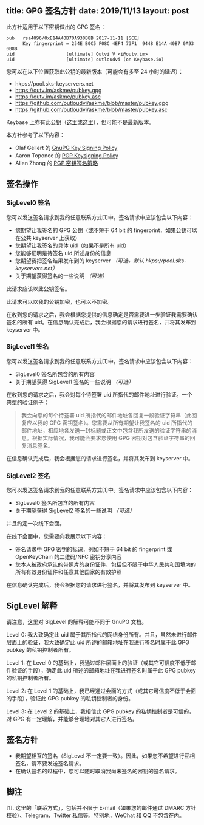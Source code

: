 title: GPG 签名方针
date: 2019/11/13
layout: post
---

此方针适用于以下密钥做出的 GPG 签名：

```
pub   rsa4096/0xE14A40B70A930B8B 2017-11-11 [SCE]
      Key fingerprint = 254E B0C5 F08C 4EF4 73F1  9448 E14A 40B7 0A93 0B8B
uid                   [ultimate] Outvi V <i@outv.im>
uid                   [ultimate] outloudvi (on Keybase.io)
```

您可以在以下位置获取此公钥的最新版本（可能会有多至 24 小时的延迟）：
* hkps://pool.sks-keyservers.net
* https://outv.im/askme/pubkey.gpg
* https://outv.im/askme/pubkey.asc
* https://github.com/outloudvi/askme/blob/master/pubkey.gpg
* https://github.com/outloudvi/askme/blob/master/pubkey.asc

Keybase 上亦有此公钥（[这里](https://keybase.io/outloudvi/pgp_keys.asc?fingerprint=254eb0c5f08c4ef473f19448e14a40b70a930b8b)或[这里](https://keybase.pub/outloudvi/pubkey.asc)），但可能不是最新版本。

本方针参考了以下内容：
* Olaf Gellert 的 [GnuPG Key Signing Policy](http://www.arasca.com/olaf/pgp/policy.html)
* Aaron Toponce 的 [PGP Keysigning Policy](https://pthree.org/my-pgp-key-signing-policy/)
* Allen Zhong 的 [PGP 密钥签名策略](https://atr.me/~pgp/policy.html)

## 签名操作

### SigLevel0 签名

您可以发送签名请求到我的任意联系方式[1]中。签名请求中应该包含以下内容：

* 您期望让我签名的 GPG 公钥（或不短于 64 bit 的 fingerprint，如果公钥可以在公共 keyserver 上获取）
* 您期望让我签名的具体 uid（如果不是所有 uid）
* 您能够证明是待签名 uid 所述身份的信息
* 您期望我把签名结果发布到的 keyserver *（可选，默认 hkps://pool.sks-keyservers.net）*
* 关于期望获得签名的一些说明 *（可选）*

此请求应该以此公钥签名。

此请求可以以我的公钥加密，也可以不加密。

在收到您的请求之后，我会根据您提供的信息确定是否需要进一步验证我需要确认签名的所有 uid。在信息确认完成后，我会根据您的请求进行签名，并将其发布到 keyserver 中。

### SigLevel1 签名

您可以发送签名请求到我的任意联系方式[1]中。签名请求中应该包含以下内容：

* SigLevel0 签名所包含的所有内容
* 关于期望获得 SigLevel1 签名的一些说明 *（可选）*

在收到您的请求之后，我会对每个待签署 uid 所指代的邮件地址进行验证。一个典型的验证例子：

> 我会向您的每个待签署 uid 所指代的邮件地址各回复一段验证字符串（此回复应以我的 GPG 密钥签名）。您需要从所有期望让我签名的 uid 所指代的邮件地址，相应地各发送一封标题或正文中包含我所发送的验证字符串的消息。根据实际情况，我可能会要求您使用 GPG 密钥对包含验证字符串的回复消息签名。

在信息确认完成后，我会根据您的请求进行签名，并将其发布到 keyserver 中。

### SigLevel2 签名

您可以发送签名请求到我的任意联系方式[1]中。签名请求中应该包含以下内容：

* SigLevel0 签名所包含的所有内容
* 关于期望获得 SigLevel2 签名的一些说明 *（可选）*

并且约定一次线下会面。

在线下会面中，您需要向我展示以下内容：

* 签名请求中 GPG 密钥的标识，例如不短于 64 bit 的 fingerprint 或 OpenKeyChain 的二维码/NFC 密钥分享内容
* 您本人被政府承认的带照片的身份证件，包括但不限于中华人民共和国境内的所有有效身份证件和任意其他国家的有效护照

在信息确认完成后，我会根据您的请求进行签名，并将其发布到 keyserver 中。

## SigLevel 解释

请注意，这里对 SigLevel 的解释可能不同于 GnuPG 文档。

Level 0: 我大致确定此 uid 属于其所指代的网络身份所有。并且，虽然未进行邮件层面上的验证，我大致确定此 uid 所述的邮箱地址在我进行签名时属于此 GPG pubkey 的私钥控制者所有。

Level 1: 在 Level 0 的基础上，我通过邮件层面上的验证（或其它可信度不低于邮件验证的手段），确定此 uid 所述的邮箱地址在我进行签名时属于此 GPG pubkey 的私钥控制者所有。

Level 2: 在 Level 1 的基础上，我已经通过会面的方式（或其它可信度不低于会面的手段），验证此 GPG pubkey 的私钥控制者的身份。

Level 3: 在 Level 2 的基础上，我相信此 GPG pubkey 的私钥控制者是可信的，对 GPG 有一定理解，并能够合理地对其它人进行签名。

## 签名方针

* 我期望相互的签名（SigLevel 不一定要一致）。因此，如果您不希望进行互相签名，请不要发送签名请求。
* 在确认签名的过程中，您可以随时取消我尚未签名的密钥的签名请求。

## 脚注

[1]. 这里的「联系方式」，包括并不限于 E-mail（如果您的邮件通过 DMARC 方针校验）、Telegram、Twitter 私信等。特别地，WeChat 和 QQ 不包含在内。
